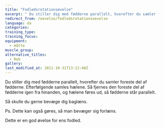 ```yaml
---
title: "Fodledsrotationsøvelse"
excerpt: " Du stiller dig med fødderne parallelt, hvorefter du samler foreste del af fødderne. Efterfølgende samles hælene. Så fjernes den foreste del af fødderne igen fra hinanden, og hælene føres ud, så fødderne står parallelt. "
redirect_from: /oevelse/fodledsrotationsoevelse
language: da
categories:
training_type: 
training_focus: 
equipment:
  - måtte
muscle_group:
alternative_titles:
  - Reb
gallery:
last_modified_at: 2011-10-31T13:12:48Z
---
```


 Du stiller dig med fødderne parallelt, hvorefter du samler foreste del af fødderne. Efterfølgende samles hælene. Så fjernes den foreste del af fødderne igen fra hinanden, og hælene føres ud, så fødderne står parallelt.

Så skulle du gerne bevæge dig baglæns.

Ps. Dette kan også gøres, så man bevæger sig forlæns.

Dette er en god øvelse for ens fodled.
